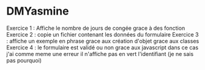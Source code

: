 # DMYasmine
Exercice 1 : Affiche le nombre de jours de congée grace à des fonction
Exercice 2 : copie un fichier contenant les données du formulaire 
Exercice 3 : affiche un exemple en phrase grace aux création d'objet grace aux classes
Exercice 4 : le formulaire est validé ou non grace aux javascript dans ce cas j'ai comme meme une erreur il n'affiche pas en vert l'identifiant (je ne sais pas pourquoi)

